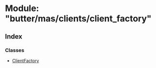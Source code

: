 
# Module: "butter/mas/clients/client_factory"

## Index

### Classes

* [ClientFactory](../classes/_butter_mas_clients_client_factory_.clientfactory.md)
